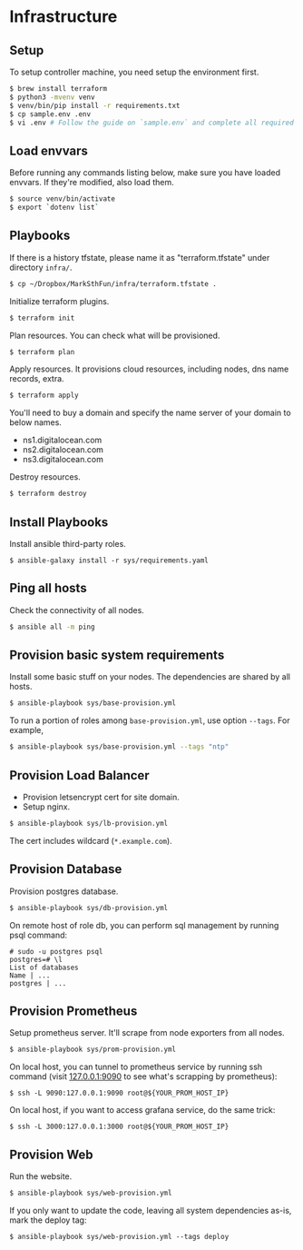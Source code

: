 # Infrastructure

## Setup

To setup controller machine, you need setup the environment first.

```bash
$ brew install terraform
$ python3 -mvenv venv
$ venv/bin/pip install -r requirements.txt
$ cp sample.env .env
$ vi .env # Follow the guide on `sample.env` and complete all required configuration items.
```

## Load envvars

Before running any commands listing below, make sure you have loaded envvars.
If they're modified, also load them.

```bash
$ source venv/bin/activate
$ export `dotenv list`
```

## Playbooks

If there is a history tfstate, please name it as "terraform.tfstate" under directory `infra/`.

```bash
$ cp ~/Dropbox/MarkSthFun/infra/terraform.tfstate .
```

Initialize terraform plugins.

```bash
$ terraform init
```

Plan resources. You can check what will be provisioned.

```bash
$ terraform plan
```

Apply resources. It provisions cloud resources, including nodes, dns name records, extra.

```bash
$ terraform apply
```

You'll need to buy a domain and specify the name server of your domain to below names.

* ns1.digitalocean.com
* ns2.digitalocean.com
* ns3.digitalocean.com

Destroy resources.

```bash
$ terraform destroy
```

## Install Playbooks

Install ansible third-party roles.

```
$ ansible-galaxy install -r sys/requirements.yaml
```

## Ping all hosts

Check the connectivity of all nodes.

```bash
$ ansible all -m ping
```

## Provision basic system requirements

Install some basic stuff on your nodes. The dependencies are shared by all hosts.

```bash
$ ansible-playbook sys/base-provision.yml
```

To run a portion of roles among `base-provision.yml`, use option `--tags`. For example,

```bash
$ ansible-playbook sys/base-provision.yml --tags "ntp"
```

## Provision Load Balancer

* Provision letsencrypt cert for site domain.
* Setup nginx.

```bash
$ ansible-playbook sys/lb-provision.yml
```

The cert includes wildcard (`*.example.com`).

## Provision Database

Provision postgres database.

```bash
$ ansible-playbook sys/db-provision.yml
```

On remote host of role db, you can perform sql management by running psql command:

```
# sudo -u postgres psql
postgres=# \l
List of databases
Name | ...
postgres | ...
```

## Provision Prometheus

Setup prometheus server. It'll scrape from node exporters from all nodes.

```bash
$ ansible-playbook sys/prom-provision.yml
```

On local host, you can tunnel to prometheus service by running ssh command (visit [127.0.0.1:9090](http://127.0.0.1:9090) to see what's scrapping by prometheus):

```
$ ssh -L 9090:127.0.0.1:9090 root@${YOUR_PROM_HOST_IP}
```

On local host, if you want to access grafana service, do the same trick:

```
$ ssh -L 3000:127.0.0.1:3000 root@${YOUR_PROM_HOST_IP}
```

## Provision Web

Run the website.

```bash
$ ansible-playbook sys/web-provision.yml
```

If you only want to update the code, leaving all system dependencies as-is, mark the deploy tag:

```
$ ansible-playbook sys/web-provision.yml --tags deploy
```

